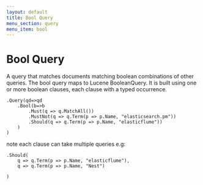 ```yaml
---
layout: default
title: Bool Query
menu_section: query
menu_item: bool
---
```



# Bool Query

A query that matches documents matching boolean combinations of other queries. The bool query maps to Lucene BooleanQuery. It is built using one or more boolean clauses, each clause with a typed occurrence. 

	.Query(qd=>qd
		.Bool(b=>b
			.Must(q => q.MatchAll())
			.MustNot(q => q.Term(p => p.Name, "elasticsearch.pm"))
			.Should(q => q.Term(p => p.Name, "elasticflume"))
		)
	)

note each clause can take multiple queries e.g:

	.Should(
		q => q.Term(p => p.Name, "elasticflume"),
		q => q.Term(p => p.Name, "Nest")

	)